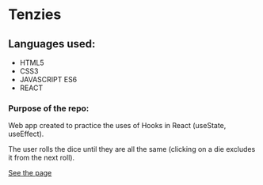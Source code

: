# Tenzies

## Languages used:

- HTML5
- CSS3
- JAVASCRIPT ES6
- REACT

### Purpose of the repo:

Web app created to practice the uses of Hooks in React (useState, useEffect).

The user rolls the dice until they are all the same (clicking on a die excludes it from the next roll).

[See the page](https://app-react-tenzies.netlify.app/)
